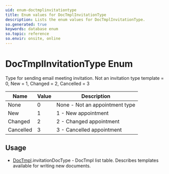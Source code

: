```yaml
---
uid: enum-doctmplinvitationtype
title: Enum values for DocTmplInvitationType
description: Lists the enum values for DocTmplInvitationType.
so.generated: true
keywords: database enum
so.topic: reference
so.envir: onsite, online
---
```


# DocTmplInvitationType Enum

Type for sending email meeting invitation. Not an invitation type template = 0, New = 1, Changed = 2, Cancelled = 3

| Name | Value | Description |
|------|-------|-------------|
|None|0|None - Not an appointment type|
|New|1|1 - New appointment|
|Changed|2|2 - Changed appointment|
|Cancelled|3|3 - Cancelled appointment|

## Usage

* [DocTmpl](../doctmpl.md).invitationDocType - DocTmpl list table. Describes templates available for writing new documents.
